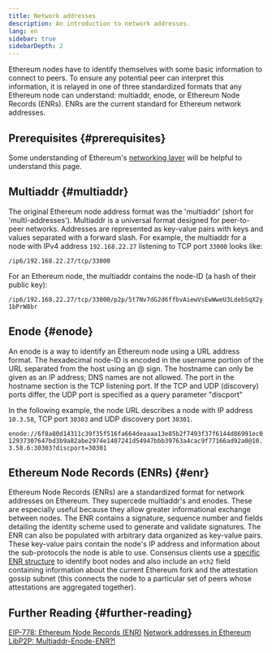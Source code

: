 ```yaml
---
title: Network addresses
description: An introduction to network addresses.
lang: en
sidebar: true
sidebarDepth: 2
---
```


Ethereum nodes have to identify themselves with some basic information to connect to peers. To ensure any potential peer can interpret this information, it is relayed in one of three standardized formats that any Ethereum node can understand: multiaddr, enode, or Ethereum Node Records (ENRs). ENRs are the current standard for Ethereum network addresses.

## Prerequisites {#prerequisites}

Some understanding of Ethereum's [networking layer](/src/content/developers/docs/networking-layer/) will be helpful to understand this page.

## Multiaddr {#multiaddr}

The original Ethereum node address format was the 'multiaddr' (short for 'multi-addresses'). Multiaddr is a universal format designed for peer-to-peer networks. Addresses are represented as key-value pairs with keys and values separated with a forward slash. For example, the multiaddr for a node with IPv4 address `192.168.22.27` listening to TCP port `33000` looks like:

`/ip6/192.168.22.27/tcp/33000`

For an Ethereum node, the multiaddr contains the node-ID (a hash of their public key):

`/ip6/192.168.22.27/tcp/33000/p2p/5t7Nv7dG2d6ffbvAiewVsEwWweU3LdebSqX2y1bPrW8br`

## Enode {#enode}

An enode is a way to identify an Ethereum node using a URL address format. The hexadecimal node-ID is encoded in the username portion of the URL separated from the host using an @ sign. The hostname can only be given as an IP address; DNS names are not allowed. The port in the hostname section is the TCP listening port. If the TCP and UDP (discovery) ports differ, the UDP port is specified as a query parameter "discport"

In the following example, the node URL describes a node with IP address `10.3.58`, TCP port `30303` and UDP discovery port `30301`.

`enode://6f8a80d14311c39f35f516fa664deaaaa13e85b2f7493f37f6144d86991ec012937307647bd3b9a82abe2974e1407241d54947bbb39763a4cac9f77166ad92a0@10.3.58.6:30303?discport=30301`

## Ethereum Node Records (ENRs) {#enr}

Ethereum Node Records (ENRs) are a standardized format for network addresses on Ethereum. They supercede multiaddr's and enodes. These are especially useful because they allow greater informational exchange between nodes. The ENR contains a signature, sequence number and fields detailing the identity scheme used to generate and validate signatures. The ENR can also be populated with arbitrary data organized as key-value pairs. These key-value pairs contain the node's IP address and information about the sub-protocols the node is able to use. Consensus clients use a [specific ENR structure](https://github.com/ethereum/consensus-specs/blob/dev/specs/phase0/p2p-interface.md#enr-structure) to identify boot nodes and also include an `eth2` field containing information about the current Ethereum fork and the attestation gossip subnet (this connects the node to a particular set of peers whose attestations are aggregated together).

## Further Reading {#further-reading}

[EIP-778: Ethereum Node Records (ENR)](https://eips.ethereum.org/EIPS/eip-778)
[Network addresses in Ethereum](https://dean.eigenmann.me/blog/2020/01/21/network-addresses-in-ethereum/)
[LibP2P: Multiaddr-Enode-ENR?!](https://consensys.net/diligence/blog/2020/09/libp2p-multiaddr-enode-enr/)
